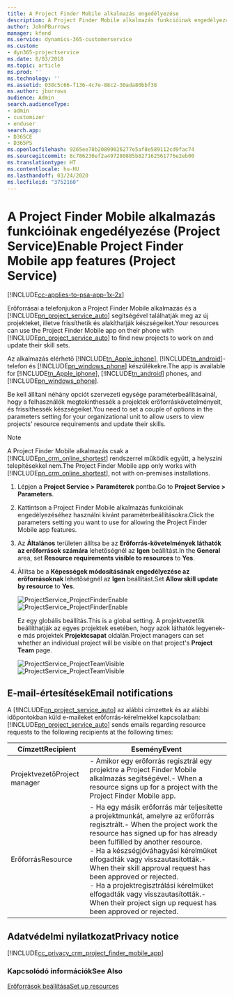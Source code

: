 ```yaml
---
title: A Project Finder Mobile alkalmazás engedélyezése
description: A Project Finder Mobile alkalmazás funkcióinak engedélyezése a Project Service szolgáltatásban
author: JohnPBurrows
manager: kfend
ms.service: dynamics-365-customerservice
ms.custom:
- dyn365-projectservice
ms.date: 8/03/2018
ms.topic: article
ms.prod: ''
ms.technology: ''
ms.assetid: 038c5c66-f136-4c7e-88c2-30ada80bbf38
ms.author: jburrows
audience: Admin
search.audienceType:
- admin
- customizer
- enduser
search.app:
- D365CE
- D365PS
ms.openlocfilehash: 9265ee78b20899026277e5af8e589112cd9fac74
ms.sourcegitcommit: 8c786230ef2a497280885b827162561776e2eb00
ms.translationtype: HT
ms.contentlocale: hu-HU
ms.lasthandoff: 03/24/2020
ms.locfileid: "3752160"
---
```

# <a name="enable-project-finder-mobile-app-features-project-service"></a><span data-ttu-id="764c3-103">A Project Finder Mobile alkalmazás funkcióinak engedélyezése (Project Service)</span><span class="sxs-lookup"><span data-stu-id="764c3-103">Enable Project Finder Mobile app features (Project Service)</span></span>

[!INCLUDE[cc-applies-to-psa-app-1x-2x](../includes/cc-applies-to-psa-app-1x-2x.md)]

<span data-ttu-id="764c3-104">Erőforrásai a telefonjukon a Project Finder Mobile alkalmazás és a [!INCLUDE[pn_project_service_auto](../includes/pn-project-service-auto.md)] segítségével találhatják meg az új projekteket, illetve frissíthetik és alakíthatják készségeiket.</span><span class="sxs-lookup"><span data-stu-id="764c3-104">Your resources can use the Project Finder Mobile app on their phone with [!INCLUDE[pn_project_service_auto](../includes/pn-project-service-auto.md)] to find new projects to work on and update their skill sets.</span></span>  
  
 <span data-ttu-id="764c3-105">Az alkalmazás elérhető [!INCLUDE[tn_Apple_iphone](../includes/tn-apple-iphone.md)], [!INCLUDE[tn_android](../includes/tn-android.md)]-telefon és [!INCLUDE[pn_windows_phone](../includes/pn-windows-phone.md)] készülékekre.</span><span class="sxs-lookup"><span data-stu-id="764c3-105">The app is available for [!INCLUDE[tn_Apple_iphone](../includes/tn-apple-iphone.md)], [!INCLUDE[tn_android](../includes/tn-android.md)] phones, and [!INCLUDE[pn_windows_phone](../includes/pn-windows-phone.md)].</span></span>  
  
 <span data-ttu-id="764c3-106">Be kell állítani néhány opciót szervezeti egysége paraméterbeállításainál, hogy a felhasználók megtekinthessék a projektek erőforráskövetelményeit, és frissíthessék készségeiket.</span><span class="sxs-lookup"><span data-stu-id="764c3-106">You need to set a couple of options in the parameters setting for your organizational unit to allow users to view projects' resource requirements and update their skills.</span></span>  
  
> [!NOTE]
>  <span data-ttu-id="764c3-107">A Project Finder Mobile alkalmazás csak a [!INCLUDE[pn_crm_online_shortest](../includes/pn-crm-online-shortest.md)] rendszerrel működik együtt, a helyszíni telepítésekkel nem.</span><span class="sxs-lookup"><span data-stu-id="764c3-107">The Project Finder Mobile app only works with [!INCLUDE[pn_crm_online_shortest](../includes/pn-crm-online-shortest.md)], not with on-premises installations.</span></span>  
  
1. <span data-ttu-id="764c3-108">Lépjen a **Project Service > Paraméterek** pontba.</span><span class="sxs-lookup"><span data-stu-id="764c3-108">Go to **Project Service > Parameters**.</span></span>  
  
2. <span data-ttu-id="764c3-109">Kattintson a Project Finder Mobile alkalmazás funkcióinak engedélyezéséhez használni kívánt paraméterbeállításokra.</span><span class="sxs-lookup"><span data-stu-id="764c3-109">Click the parameters setting you want to use for allowing the Project Finder Mobile app features.</span></span>  
  
3. <span data-ttu-id="764c3-110">Az **Általános** területen állítsa be az **Erőforrás-követelmények láthatók az erőforrások számára** lehetőségnél az **Igen** beállítást.</span><span class="sxs-lookup"><span data-stu-id="764c3-110">In the **General** area, set **Resource requirements visible to resources** to **Yes**.</span></span>  
  
4. <span data-ttu-id="764c3-111">Állítsa be a **Képességek módosításának engedélyezése az erőforrásoknak** lehetőségnél az **Igen** beállítást.</span><span class="sxs-lookup"><span data-stu-id="764c3-111">Set **Allow skill update by resource** to **Yes**.</span></span>  
  
   <span data-ttu-id="764c3-112">![ProjectService_ProjectFinderEnable](../project-service/media/project-service-project-finder-enable.png "ProjectService_ProjectFinderEnable")</span><span class="sxs-lookup"><span data-stu-id="764c3-112">![ProjectService_ProjectFinderEnable](../project-service/media/project-service-project-finder-enable.png "ProjectService_ProjectFinderEnable")</span></span>  
  
   <span data-ttu-id="764c3-113">Ez egy globális beállítás.</span><span class="sxs-lookup"><span data-stu-id="764c3-113">This is a global setting.</span></span> <span data-ttu-id="764c3-114">A projektvezetők beállíthatják az egyes projektek esetében, hogy azok láthatók legyenek-e más projektek **Projektcsapat** oldalán.</span><span class="sxs-lookup"><span data-stu-id="764c3-114">Project managers can set whether an individual project will be visible on that project's **Project Team** page.</span></span>  
  
   <span data-ttu-id="764c3-115">![ProjectService_ProjectTeamVisible](../project-service/media/project-service-project-team-visible.png "ProjectService_ProjectTeamVisible")</span><span class="sxs-lookup"><span data-stu-id="764c3-115">![ProjectService_ProjectTeamVisible](../project-service/media/project-service-project-team-visible.png "ProjectService_ProjectTeamVisible")</span></span>  
  
## <a name="email-notifications"></a><span data-ttu-id="764c3-116">E-mail-értesítések</span><span class="sxs-lookup"><span data-stu-id="764c3-116">Email notifications</span></span>  
 <span data-ttu-id="764c3-117">A [!INCLUDE[pn_project_service_auto](../includes/pn-project-service-auto.md)] az alábbi címzettek és az alábbi időpontokban küld e-maileket erőforrás-kérelmekkel kapcsolatban:</span><span class="sxs-lookup"><span data-stu-id="764c3-117">[!INCLUDE[pn_project_service_auto](../includes/pn-project-service-auto.md)] sends emails regarding resource requests to the following recipients at the following times:</span></span>  
  
|<span data-ttu-id="764c3-118">Címzett</span><span class="sxs-lookup"><span data-stu-id="764c3-118">Recipient</span></span>|<span data-ttu-id="764c3-119">Esemény</span><span class="sxs-lookup"><span data-stu-id="764c3-119">Event</span></span>|  
|---------------|-----------|  
|<span data-ttu-id="764c3-120">Projektvezető</span><span class="sxs-lookup"><span data-stu-id="764c3-120">Project manager</span></span>|<span data-ttu-id="764c3-121">-   Amikor egy erőforrás regisztrál egy projektre a Project Finder Mobile alkalmazás segítségével.</span><span class="sxs-lookup"><span data-stu-id="764c3-121">-   When a resource signs up for a project with the Project Finder Mobile app.</span></span>|  
|<span data-ttu-id="764c3-122">Erőforrás</span><span class="sxs-lookup"><span data-stu-id="764c3-122">Resource</span></span>|<span data-ttu-id="764c3-123">-   Ha egy másik erőforrás már teljesítette a projektmunkát, amelyre az erőforrás regisztrált.</span><span class="sxs-lookup"><span data-stu-id="764c3-123">-   When the project work the resource has signed up for has already been fulfilled by another resource.</span></span><br /><span data-ttu-id="764c3-124">-   Ha a készségjóváhagyási kérelmüket elfogadták vagy visszautasították.</span><span class="sxs-lookup"><span data-stu-id="764c3-124">-   When their skill approval request has been approved or rejected.</span></span><br /><span data-ttu-id="764c3-125">-   Ha a projektregisztrálási kérelmüket elfogadták vagy visszautasították.</span><span class="sxs-lookup"><span data-stu-id="764c3-125">-   When their project sign up request has been approved or rejected.</span></span>|  
  
## <a name="privacy-notice"></a><span data-ttu-id="764c3-126">Adatvédelmi nyilatkozat</span><span class="sxs-lookup"><span data-stu-id="764c3-126">Privacy notice</span></span>  
 [!INCLUDE[cc_privacy_crm_project_finder_mobile_app](../includes/cc-privacy-crm-project-finder-mobile-app.md)]  
  
### <a name="see-also"></a><span data-ttu-id="764c3-127">Kapcsolódó információk</span><span class="sxs-lookup"><span data-stu-id="764c3-127">See Also</span></span>  
 [<span data-ttu-id="764c3-128">Erőforrások beállítása</span><span class="sxs-lookup"><span data-stu-id="764c3-128">Set up resources</span></span>](../project-service/set-up-resources.md)
